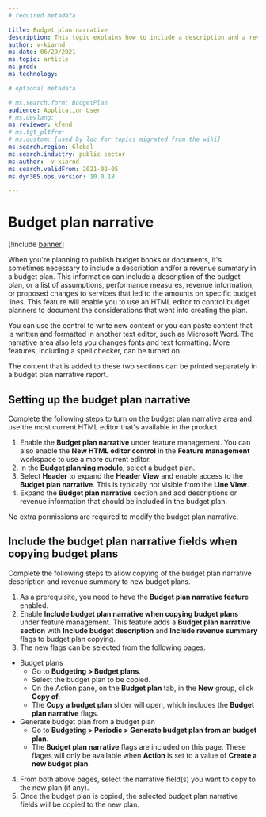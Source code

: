 ```yaml
---
# required metadata

title: Budget plan narrative
description: This topic explains how to include a description and a revenue summary in a budget plan. 
author: v-kiarnd
ms.date: 06/29/2021
ms.topic: article
ms.prod: 
ms.technology: 

# optional metadata

# ms.search.form: BudgetPlan
audience: Application User
# ms.devlang: 
ms.reviewer: kfend
# ms.tgt_pltfrm: 
# ms.custom: [used by loc for topics migrated from the wiki]
ms.search.region: Global
ms.search.industry: public sector
ms.author:  v-kiarnd
ms.search.validFrom: 2021-02-05
ms.dyn365.ops.version: 10.0.18

---
```


# Budget plan narrative

[!include [banner](../includes/banner.md)]

When you're planning to publish budget books or documents, it's sometimes necessary to include a description and/or a revenue summary in a budget plan. This information can include a description of the budget plan, or a list of assumptions, performance measures, revenue information, or proposed changes to services that led to the amounts on specific budget lines. This feature will enable you to use an HTML editor to control budget planners to document the considerations that went into creating the plan.

You can use the control to write new content or you can paste content that is written and formatted in another text editor, such as Microsoft Word. The narrative area also lets you changes fonts and text formatting. More features, including a spell checker, can be turned on.
 
The content that is added to these two sections can be printed separately in a budget plan narrative report.
 
## Setting up the budget plan narrative
Complete the following steps to turn on the budget plan narrative area and use the most current HTML editor that's available in the product.
1.	Enable the **Budget plan narrative** under feature management. You can also enable the **New HTML editor control** in the **Feature management** workspace to use a more current editor.
2.	In the **Budget planning module**, select a budget plan. 
3.	Select **Header** to expand the **Header View** and enable access to the **Budget plan narrative**. This is typically not visible from the **Line View**.
4.	Expand the **Budget plan narrative** section and add descriptions or revenue information that should be included in the budget plan.
 
No extra permissions are required to modify the budget plan narrative. 

## Include the budget plan narrative fields when copying budget plans
Complete the following steps to allow copying of the budget plan narrative description and revenue summary to new budget plans.
1. As a prerequisite, you need to have the **Budget plan narrative feature** enabled.
2. Enable **Include budget plan narrative when copying budget plans** under feature management. This feature adds a **Budget plan narrative section** with **Include budget description** and **Include revenue summary** flags to budget plan copying.
3. The new flags can be selected from the following pages.
- Budget plans
    - Go to **Budgeting > Budget plans**.
    - Select the budget plan to be copied.
    - On the Action pane, on the **Budget plan** tab, in the **New** group, click **Copy of**.
    - The **Copy a budget plan** slider will open, which includes the **Budget plan narrative** flags.
- Generate budget plan from a budget plan
    - Go to **Budgeting > Periodic > Generate budget plan from an budget plan**.
    - The **Budget plan narrative** flags are included on this page. These flages will only be available when **Action** is set to a value of **Create a new budget plan**.
4. From both above pages, select the narrative field(s) you want to copy to the new plan (if any).
5. Once the budget plan is copied, the selected budget plan narrative fields will be copied to the new plan.
